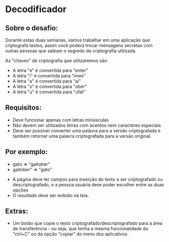 <h1> Decodificador </h1>

<h2>Sobre o desafio:</h2>
<p>
Durante estas duas semanas, vamos trabalhar em uma aplicação que criptografa textos, assim você poderá trocar mensagens secretas com outras pessoas que saibam o segredo da criptografia utilizada. </p>

<p>As "chaves" de criptografia que utilizaremos são: </p>

<ul>
	<li>A letra "e" é convertida para "enter"</li>
	<li>A letra "i" é convertida para "imes"</li>
	<li>A letra "a" é convertida para "ai"</li>
	<li>A letra "o" é convertida para "ober"</li>
	<li>A letra "u" é convertida para "ufat"</li>
</ul>
  
  <h2>Requisitos:</h2>
<ul>
	<li>Deve funcionar apenas com letras minúsculas</li>
	<li>Não devem ser utilizados letras com acentos nem caracteres especiais</li>
	<li>Deve ser possível converter uma palavra para a versão criptografada e também retornar uma palavra criptografada para a versão original.</li>
</ul>

<h2>Por exemplo:</h2>
<ul>
	<li>gato => "gaitober" </li>
	<li>gaitober" => "gato"</li>
</ul>

<ul>
	<li>A página deve ter campos para inserção do texto a ser criptografado ou descriptografado, e a pessoa usuária deve poder escolher entre as duas opções</li>
	<li>O resultado deve ser exibido na tela.</li>

</ul>
<h2>Extras:</h2>
<ul>
	<li>Um botão que copie o texto criptografado/descriptografado para a área de transferência - ou seja, que tenha a mesma funcionalidade do "ctrl+C" ou da opção "copiar" do menu dos aplicativos.</li>
</ul>



